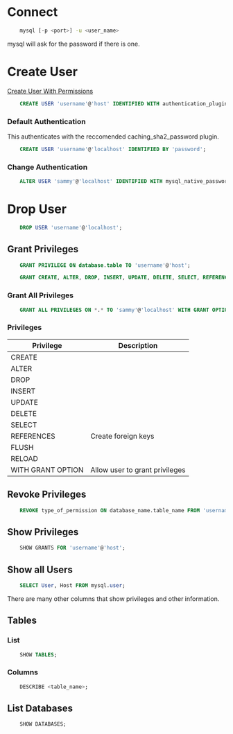 # Connect
```bash
    mysql [-p <port>] -u <user_name>
```
mysql will ask for the password if there is one.

# Create User
[Create User With Permissions](https://www.digitalocean.com/community/tutorials/how-to-create-a-new-user-and-grant-permissions-in-mysql)

```sql
    CREATE USER 'username'@'host' IDENTIFIED WITH authentication_plugin BY 'password';
```

### Default Authentication
This authenticates with the reccomended caching_sha2_password plugin.

```sql
    CREATE USER 'username'@'localhost' IDENTIFIED BY 'password';
```

### Change Authentication
```sql
    ALTER USER 'sammy'@'localhost' IDENTIFIED WITH mysql_native_password BY 'password';
```

# Drop User
```sql
    DROP USER 'username'@'localhost';
```

## Grant Privileges
```sql
    GRANT PRIVILEGE ON database.table TO 'username'@'host';
```

```sql
    GRANT CREATE, ALTER, DROP, INSERT, UPDATE, DELETE, SELECT, REFERENCES, RELOAD on *.* TO 'sammy'@'localhost' WITH GRANT OPTION;
```

### Grant All Privileges
```sql
    GRANT ALL PRIVILEGES ON *.* TO 'sammy'@'localhost' WITH GRANT OPTION;
```

### Privileges
|Privilege|Description|
|---------|-----------|
|CREATE   |   |
|ALTER    |   |
|DROP     |   |
|INSERT   |   |
|UPDATE   |   |
|DELETE   |   |
|SELECT   |   |
|REFERENCES|Create foreign keys|
|FLUSH    |   |
|RELOAD   |   |
|WITH GRANT OPTION|Allow user to grant privileges|

## Revoke Privileges
```sql
    REVOKE type_of_permission ON database_name.table_name FROM 'username'@'host';
```

## Show Privileges
```sql
    SHOW GRANTS FOR 'username'@'host';
```

## Show all Users
```sql
    SELECT User, Host FROM mysql.user;
```
There are many other columns that show privileges and other information.

## Tables
### List
```sql
    SHOW TABLES;
```
### Columns
```sql
    DESCRIBE <table_name>;
```

## List Databases
```sql
    SHOW DATABASES;
```
